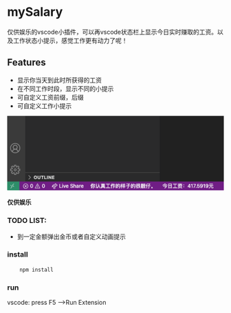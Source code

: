 # mySalary

仅供娱乐的vscode小插件，可以再vscode状态栏上显示今日实时赚取的工资。以及工作状态小提示，感觉工作更有动力了呢！

## Features

* 显示你当天到此时所获得的工资  
* 在不同工作时段，显示不同的小提示   
* 可自定义工资前缀，后缀
* 可自定义工作小提示

![pic](assets/337981627033887_.pic.jpg)  

**仅供娱乐**


### TODO LIST: 

* 到一定金额弹出金币或者自定义动画提示

### install

```bash
    npm install
```

### run

vscode: press F5 -->Run Extension
